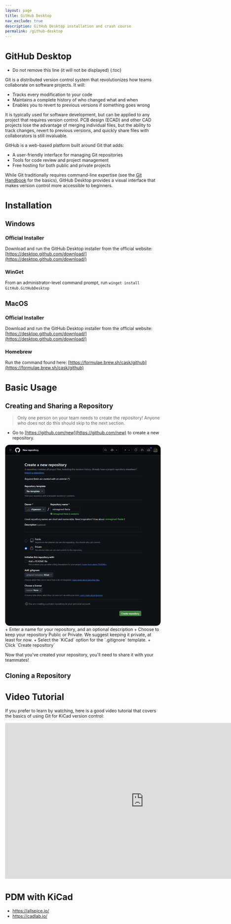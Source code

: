 ```yaml
---
layout: page
title: GitHub Desktop
nav_exclude: true
description: GitHub Desktop installation and crash course
permalink: /github-desktop
---
```


GitHub Desktop  
==============

* Do not remove this line (it will not be displayed)
{:toc}

Git is a distributed version control system that revolutionizes how teams collaborate on software projects. It will:
- Tracks every modification to your code
- Maintains a complete history of who changed what and when
- Enables you to revert to previous versions if something goes wrong

It is typically used for software development, but can be applied to any project that requires version control.  PCB design (ECAD) and other CAD projects lose the advantage of merging individual files, but the ability to track changes, revert to previous versions, and quickly share files with collaborators is still invaluable.

GitHub is a web-based platform built around Git that adds:
- A user-friendly interface for managing Git repositories
- Tools for code review and project management
- Free hosting for both public and private projects

While Git traditionally requires command-line expertise (see the [Git Handbook](https://docs.github.com/en/get-started/using-git/about-git) for the basics), GitHub Desktop provides a visual interface that makes version control more accessible to beginners.  



# Installation
## Windows
### Official Installer
Download and run the GitHub Desktop installer from the official website: [https://desktop.github.com/download/](https://desktop.github.com/download/)

### WinGet
From an administrator-level command prompt, run
`winget install GitHub.GitHubDesktop`

## MacOS
### Official Installer
Download and run the GitHub Desktop installer from the official website: [https://desktop.github.com/download/](https://desktop.github.com/download/)

### Homebrew

Run the command found here: [https://formulae.brew.sh/cask/github](https://formulae.brew.sh/cask/github)

# Basic Usage
## Creating and Sharing a Repository
> Only one person on your team needs to create the repository!  Anyone who does not do this should skip to the next section.
+ Go to [https://github.com/new](https://github.com/new) to create a new repository.
<img src="/assets/note6/github-new.png" style="border-radius: 1em" alt="GitHub repository creation page">
+ Enter a name for your repository, and an optional description
+ Choose to keep your repository Public or Private.  We suggest keeping it private, at least for now.
+ Select the `KiCad` option for the `.gitignore` template.
+ Click `Create repository`

Now that you've created your repository, you'll need to share it with your teammates!

## Cloning a Repository


# Video Tutorial

If you prefer to learn by watching, here is a good video tutorial that covers the basics of using Git for KiCad version control:

<iframe width="896" height="504" src="https://www.youtube.com/embed/YCKeqBlQyJQ?si=SI-hVz0a9HZNLg6y" title="YouTube video player" frameborder="0" allow="accelerometer; autoplay; clipboard-write; encrypted-media; gyroscope; picture-in-picture; web-share" referrerpolicy="strict-origin-when-cross-origin" allowfullscreen></iframe>

# PDM with KiCad
- https://allspice.io/
- https://cadlab.io/